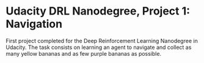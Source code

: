 # Udacity DRL Nanodegree, Project 1: Navigation
First project completed for the Deep Reinforcement Learning Nanodegree in Udacity. The task consists on learning an agent to navigate and collect as many yellow bananas and as few purple bananas as possible.

